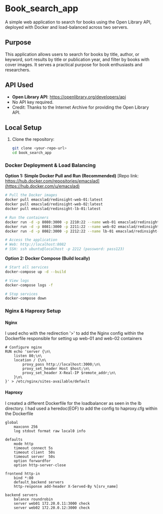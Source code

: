# Book_search_app

A simple web application to search for books using the Open Library API, deployed with Docker and load-balanced across two servers.

## Purpose
This application allows users to search for books by title, author, or keyword, sort results by title or publication year, and filter by books with cover images. It serves a practical purpose for book enthusiasts and researchers.

## API Used
- **Open Library API**: https://openlibrary.org/developers/api
- No API key required.
- Credit: Thanks to the Internet Archive for providing the Open Library API.

## Local Setup
1. Clone the repository:
   ```bash
   git clone <your-repo-url>
   cd book_search_app

### Docker Deployment & Load Balancing

**Option 1: Simple Docker Pull and Run (Recommended)**
[Repo link: https://hub.docker.com/repositories/emacslad](https://hub.docker.com/u/emacslad)
```bash
# Pull the Docker images
docker pull emacslad/redinsight-web-01:latest
docker pull emacslad/redinsight-web-02:latest
docker pull emacslad/redinsight-lb-01:latest

# Run the containers
docker run -d -p 8080:3000 -p 2210:22 --name web-01 emacslad/redinsight-web-01
docker run -d -p 8081:3000 -p 2211:22 --name web-02 emacslad/redinsight-web-02
docker run -d -p 8082:3000 -p 2212:22 --name lb-01 emacslad/redinsight-lb-01

# Access the application
# Web: http://localhost:8082
# SSH: ssh ubuntu@localhost -p 2212 (password: pass123)
```

**Option 2: Docker Compose (Build locally)**
```bash
# Start all services
docker-compose up -d --build

# View logs
docker-compose logs -f

# Stop services
docker-compose down
```

### Nginx & Haproxy Setup

#### Nginx
I used echo with the redirection '>' to add the Nginx config within the Dockerfile responsible for setting up web-01 and web-02 containers
```
# Configure nginx
RUN echo 'server {\n\
    listen 80;\n\
    location / {\n\
        proxy_pass http://localhost:3000;\n\
        proxy_set_header Host $host;\n\
        proxy_set_header X-Real-IP $remote_addr;\n\
    }\n\
}' > /etc/nginx/sites-available/default
```

#### Haproxy
I created a different Dockerfile for the loadbalancer as seen in the lb directory. I had used a heredoc(EOF) to add the config to haproxy.cfg within the Dockerfile
```
global
    maxconn 256
    log stdout format raw local0 info

defaults
    mode http
    timeout connect 5s
    timeout client  50s
    timeout server  50s
    option forwardfor
    option http-server-close

frontend http-in
    bind *:80
    default_backend servers
    http-response add-header X-Served-By %[srv_name]

backend servers
    balance roundrobin
    server web01 172.20.0.11:3000 check
    server web02 172.20.0.12:3000 check
```